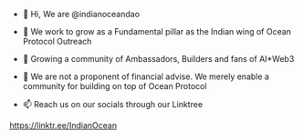 - 👋 Hi, We are @indianoceandao
- 👀 We work to grow as a Fundamental pillar as the Indian wing of Ocean Protocol Outreach
- 🌱 Growing a community of Ambassadors, Builders and fans of AI*Web3

- 💞️ We are not a proponent of financial advise. We merely enable a community for building on top of Ocean Protocol


- 📫 Reach us on our socials through our Linktree 

https://linktr.ee/IndianOcean
